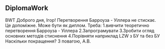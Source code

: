 ## DiplomaWork
BWT Доброго дня, Ігор! Перетворення Барроуза - Уіллера не стискає. Це допоміжне. Може бути як диплом. Треба: 1.вивчити теоретично перетворення Барроуза - Уіллера 2.Запрограмувати 3.Зробити огляд основних методів стиснення 4.Порівняти наприклад LZW з БУ та без БУ Наскільки покращення? З повагою, А.В.
